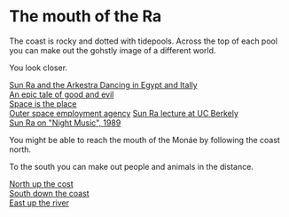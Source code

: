 # The mouth of the Ra

The coast is rocky and dotted with tidepools. Across the top of each pool you can make out the gohstly image of a different world.

You look closer.  

[Sun Ra and the Arkestra Dancing in Egypt and Itally](https://www.youtube.com/watch?v=5azChH6Z7QA)   
[An epic tale of good and evil](https://www.youtube.com/watch?v=7iAQCPmpSUI)  
[Space is the place](https://www.youtube.com/watch?v=ZoNBMIbMDD0)  
[Outer space employment agency](https://www.youtube.com/watch?v=iDwn0lsxDGg) 
[Sun Ra lecture at UC Berkely](https://www.youtube.com/watch?v=Cfy2BpbkGe8&t=11s)  
[Sun Ra on "Night Music", 1989](https://www.youtube.com/watch?v=rmqe_v11q3U)  
 
You might be able to reach the mouth of the Monáe by following the coast north.  

To the south you can make out people and animals in the distance.    

[North up the cost](monaeSouth.html)  
[South down the coast](caravan.html)  
[East up the river](forkWest.html)  
